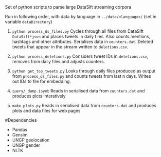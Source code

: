 Set of python scripts to parse large DataSift streaming corpora

Run in following order, with data by language in ```../data/<language>/``` (set in variable ```dataDirectory```)

1. ```python process_ds_files.py```
Cycles through all files from DataSift ```DataSift*json``` and places tweets in daily files. Also counts mentions, hashtags and other attributes. Serialises data in ```counters.dat```. Deleted tweets that appear in the stream written to ```deletions.csv```.

2. ```python process_deletions.py```
Considers tweet IDs in ```deletions.csv```, removes from daily files and adjusts counters.

3. ```python get_top_tweets.py```
Looks through daily files produced as output from ```process_ds_files.py``` and counts tweets from last n days. Writes out IDs to file for embedding.

4. ```query/_dump.ipynb```
Reads in serialised data from ```counters.dat``` and produces plots interatively

5. ```make_plots.py```
Reads in serialised data from ```counters.dat``` and produces plots and data files for web pages

#Dependencies
* Pandas
* Gensim
* UNGP geolocation
* UNGP gender
* NLTK
